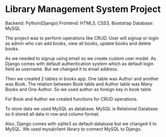 # Library Management System Project

<!-- Technologies Used -->
Backend: Python(Django)
Frontend: HTML5, CSS3, Bootstrap
Database: MySQL

The project was to perform operations like CRUD. User will signup or login as admin who can add books, view all books, update books and delete books.

As we needed to signup using email so we create custom user model. As Django comes with default authentication system which as default login field as username. But we changed it to email address. 

Then we created 2 tables in books app. One table was Author and another was Book. The relation between Book table and Author table was Many Books and One Author. So we used author as foreign key in book table.


For Book and Author we created functions for CRUD operations. 

To store data we used MySQL as database. MySQL is Relational Database so it stored all data in row and column format. 

Also, Django comes with sqlite3 as default database but we changed it to MySQL. We used mysqlclient library to connect MySQL to Django. 


